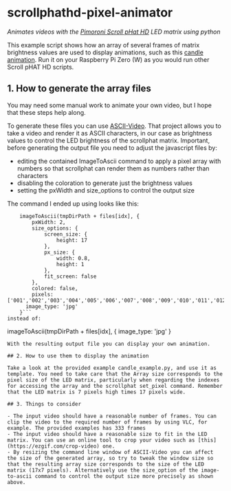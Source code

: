 # scrollphathd-pixel-animator
*Animates videos with the [Pimoroni Scroll pHat HD](https://github.com/pimoroni/scroll-phat-hd) LED matrix using python*

This example script shows how an array of several frames of matrix brightness values are used to display animations, such as this [candle animation](https://youtu.be/Bzze-ceYA8c). Run it on your Raspberry Pi Zero (W) as you would run other Scroll pHAT HD scripts.

## 1. How to generate the array files

You may need some manual work to animate your own video, but I hope that these steps help along. 

To generate these files you can use [ASCII-Video](https://github.com/fossage/ASCII-Video). That project allows you to take a video and render it as ASCII characters, in our case as brightness values to control the LED brightness of the scrollphat matrix. Important, before generating the output file you need to adjust the javascript files by:

- editing the contained ImageToAscii command to apply a pixel array with numbers so that scrollphat can render them as numbers rather than characters
- disabling the coloration to generate just the brightness values
- setting the pxWidth and size_options to control the output size

The command I ended up using looks like this:
```
    imageToAscii(tmpDirPath + files[idx], {
		pxWidth: 2,
		size_options: {
			screen_size: {
				height: 17
			},
			px_size: {
				width: 0.8,
				height: 1	
			},
			fit_screen: false
		},
		colored: false,
		pixels: ['001','002','003','004','005','006','007','008','009','010','011','012','013','014','015','016','017','018','019','020','021','022','023','024','025','026','027','028','029','030','031','032','033','034','035','036','037','038','039','040','041','042','043','044','045','046','047','048','049','050','051','052','053','054','055','056','057','058','059','060','061','062','063','064','065','066','067','068','069','070','071','072','073','074','075','076','077','078','079','080','081','082','083','084','085','086','087','088','089','090','091','092','093','094','095','096','097','098','099','100','101','102','103','104','105','106','107','108','109','110','111','112','113','114','115','116','117','118','119','120','121','122','123','124','125','126','127','128','129','130','131','132','133','134','135','136','137','138','139','140','141','142','143','144','145','146','147','148','149','150','151','152','153','154','155','156','157','158','159','160','161','162','163','164','165','166','167','168','169','170','171','172','173','174','175','176','177','178','179','180','181','182','183','184','185','186','187','188','189','190','191','192','193','194','195','196','197','198','199','200','201','202','203','204','205','206','207','208','209','210','211','212','213','214','215','216','217','218','219','220','221','222','223','224','225','226','227','228','229','230','231','232','233','234','235','236','237','238','239','240','241','242','243','244','245','246','247','248','249','250','251','252','253','254','255'], 
      image_type: 'jpg'
    }```
instead of:
```
imageToAscii(tmpDirPath + files[idx], {
      image_type: 'jpg'
    }
```
With the resulting output file you can display your own animation.

## 2. How to use them to display the animation

Take a look at the provided example candle_example.py, and use it as template. You need to take care that the Array size corresponds to the pixel size of the LED matrix, particularly when regarding the indexes for accessing the array and the scrollphat set_pixel command. Remember that the LED matrix is 7 pixels high times 17 pixels wide.

## 3. Things to consider

- The input video should have a reasonable number of frames. You can clip the video to the required number of frames by using VLC, for example. The provided examples has 333 frames
- The input video should have a reasonable size to fit in the LED matrix. You can use an online tool to crop your video such as [this](https://ezgif.com/crop-video) one.
- By resizing the command line window of ASCII-Video you can affect the size of the generated array, so try to tweak the window size so that the resulting array size corresponds to the size of the LED matrix (17x7 pixels). Alternatively use the size_option of the image-to-ascii command to control the output size more precisely as shown above.
